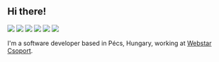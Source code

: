 ## Hi there! 

<a href="https://mastodon.online/@wolfmanfp"><img src="https://img.shields.io/badge/Mastodon-6364ff?style=flat&logo=mastodon&labelColor=white"/></a>
<a href="https://www.linkedin.com/in/wolfmanfp/"><img src="https://img.shields.io/badge/LinkedIn-blue?style=flat&logo=linkedin&labelColor=blue"/></a>
<a href="https://gitlab.com/wolfmanfp"><img src="https://img.shields.io/badge/GitLab-fca121?style=flat&logo=gitlab&labelColor=fca121"/></a>
<a href="https://www.last.fm/user/wolfmanFP"><img src="https://img.shields.io/badge/Last.fm-d51007?style=flat&logo=last.fm&labelColor=d51007"/></a>
<a href="https://developers.google.com/profile/u/109624706422854524176"><img src="https://img.shields.io/badge/Google Dev Profile-ffffff?style=flat&logo=google&labelColor=ffffff"/></a>
<a href="https://skyline.github.com/wolfmanfp"><img src="https://img.shields.io/badge/Skyline-181717?style=flat&logo=github&labelColor=181717"/></a>
<!--<a href="https://myoctocat.dev/@wolfmanfp/octocat"><img src="https://img.shields.io/badge/Octocat-181717?style=flat&logo=github&labelColor=181717"/></a>-->

I'm a software developer based in Pécs, Hungary, working at [Webstar Csoport](https://webstar.hu/).
